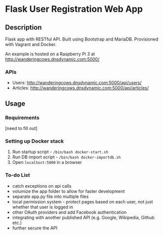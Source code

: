# Flask User Registration Web App

## Description
Flask app with RESTful API. Built using Bootstrap and MariaDB. Provisioned with Vagrant and Docker.

An example is hosted on a Raspberry Pi 3 at http://wanderingcows.dnsdynamic.com:5000/

### APIs
* Users: http://wanderingcows.dnsdynamic.com:5000/api/users/
* Articles: http://wanderingcows.dnsdynamic.com:5000/api/articles/

## Usage
### Requirements
[need to fill out]

### Setting up Docker stack
1. Run startup script - `/bin/bash docker-start.sh`
1. Run DB import script - `/bin/bash docker-importdb.sh`
1. Open `localhost:5000` in a browser

### To-do List
* catch exceptions on api calls
* volumize the app folder to allow for faster development
* separate app.py file into multiple files
* local permission system - protect pages based on each user, not just whether that user is logged in
* other OAuth providers and add Facebook authentication
* integrating with another published API (e.g. Google, Wikipedia, Github etc.)
* further secure the API
